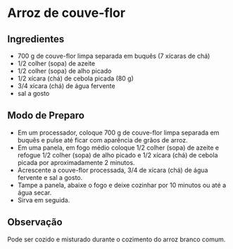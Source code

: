 # Arroz de couve-flor

## Ingredientes

- 700 g de couve-flor limpa separada em buquês (7 xícaras de chá)
- 1/2 colher (sopa) de azeite
- 1/2 colher (sopa) de alho picado
- 1/2 xícara (chá) de cebola picada (80 g)
- 3/4 xícara (chá) de água fervente
- sal a gosto

## Modo de Preparo

- Em um processador, coloque 700 g de couve-flor limpa separada em buquês e pulse até ficar com aparência de grãos de arroz.
- Em uma panela, em fogo médio coloque 1/2 colher (sopa) de azeite e refogue 1/2 colher (sopa) de alho picado e 1/2 xícara (chá) de cebola picada por aproximadamente 2 minutos.
- Acrescente a couve-flor processada, 3/4 de xícara (chá) de água fervente e sal a gosto.
- Tampe a panela, abaixe o fogo e deixe cozinhar por 10 minutos ou até a água secar.
- Sirva em seguida.

## Observação

Pode ser cozido e misturado durante o cozimento do arroz branco comum.
